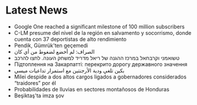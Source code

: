 # Latest News
-  Google One reached a significant milestone of 100 million subscribers
-  C-LM presume del nivel de la región en salvamento y socorrismo, donde cuenta con 37 deportistas de alto rendimiento
-  Pendik, Gümrük'ten geçemedi
-  الصراف: لم أخضع لضغوط من أي كان
-  טשואמני וקרבחאל במרכז ההגנה של ריאל מדריד למשחק העונה. לחצו להרכב
-  Підтоплення на Закарпатті: перекрито дорогу державного значення
-  بكين تلغي ودية الأرجنتين مع استمرار تداعيات ميسي
-  Milei despide a dos altos cargos ligados a gobernadores considerados “traidores” por él
-  Probabilidades de lluvias en sectores montañosos de Honduras
-  Beşiktaş'ta imza şov
